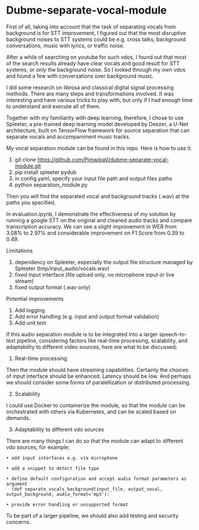 # Dubme-separate-vocal-module

First of all, taking into account that the task of separating vocals from background is for STT improvement, I figured out that the most disruptive background noises to STT systems could be e.g. cross talks, background conversations, music with lyrics, or traffic noise.

After a while of searching on youtube for such vdos, I found out that most of the search results already have clear vocals and good result for STT systems, or only the background noise. So I looked through my own vdos and found a few with conversations over background music.

I did some research on librosa and classical digital signal processing methods. There are many steps and transformations involved. It was interesting and have various tricks to play with, but only if I had enough time to understand and execute all of them.

Together with my familiarity with deep learning, therefore, I chose to use Spleeter, a pre-trained deep learning model developed by Deezer, a U-Net architecture, built on TensorFlow framework for source separation that can separate vocals and accompaniment music tracks.

My vocal separation module can be found in this repo. Here is how to use it.

1. git clone https://github.com/PimwipaV/dubme-separate-vocal-module.git
2. pip install spleeter pydub
3. in config.yaml, specify your input file path and output files paths
4. python separation_module.py

Then you will find the separated vocal and background tracks (.wav) at the paths you specified.

In evaluation.ipynb, I demonstrate the effectiveness of my solution by running a google STT on the original and cleaned audio tracks and compare transcription accuracy. We can see a slight improvement in WER from 3.08% to 2.97% and considerable improvement on F1 Score from 0.39 to 0.49.

Limitations
1. dependency on Spleeter, especially the output file structure managed by Spleeter (tmp/input_audio/vocals.wav)
2. fixed input interface (file upload only, no microphone input or live stream)
3. fixed output format (.wav only)


Potential improvements
1. Add logging
2. Add error handling (e.g. input and output format validation)
3. Add unit test

If this audio separation module is to be integrated into a larger speech-to-text pipeline, considering factors like real-time processing, scalability, and adaptability to different video sources, here are what to be discussed;

1. Real-time processing
   
Then the module should have streaming capabilities. Certainly the choices of input interface should be enhanced. Latency should be low. And perhaps we should consider some forms of paralellization or distributed processing.

2. Scalability
   
I could use Docker to containerize the module, so that the module can be orchestrated with others via Kubernetes, and can be scaled based on demands.

3. Adaptability to different vdo sources
   
There are many things I can do so that the module can adapt to different vdo sources, for example;

    • add input interfaces e.g. via microphone
    
    • add a snippet to detect file type
    
    • define default configuration and accept audio format parameters as argument 
      (def separate_vocals_background(input_file, output_vocal, output_background, audio_format='mp3'):
      
    • provide error handling or unsupported format

To be part of a larger pipeline, we should also add testing and security concerns.

